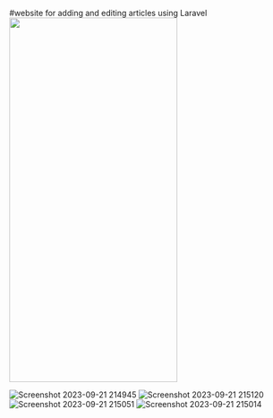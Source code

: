 #website for adding and editing articles using Laravel
<img src="https://user-images.githubusercontent.com[simple.webm](https://github.com/nahedshehata/simple-work/assets/109394234/8ab9a434-aed7-40d0-8f7d-34f69eef205b)
" width="300" height="650">



![Screenshot 2023-09-21 214945](https://github.com/nahedshehata/simple-work/assets/109394234/c86122c8-2271-41e8-8f1a-53318b815a40)
![Screenshot 2023-09-21 215120](https://github.com/nahedshehata/simple-work/assets/109394234/b5b9da93-b954-44d4-8012-10b346472490)
![Screenshot 2023-09-21 215051](https://github.com/nahedshehata/simple-work/assets/109394234/62aa407e-1f77-46dc-a0c2-36fcd5d246b3)
![Screenshot 2023-09-21 215014](https://github.com/nahedshehata/simple-work/assets/109394234/dadc7713-a1f8-4fa3-9bec-77febf3a663d)
